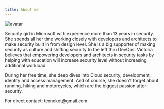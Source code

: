 ```yaml
---
title: About me
---
```


![avatar](https://publicbw.blob.core.windows.net/photosbw/viktorija-almazova-bw.jpg)


<p class="message">
Security girl in Microsoft with experience more than 13 years in security. She spends all her time working closely with developers and architects to make security built in from design level. She is a big supporter of making security as culture and shifting security to the left thru DevOps. Victoria believes that empowering developers and architects in security tasks by helping with education will increase security level without increasing additional workload.
</p>
<p class="message">
During her free time, she deep dives into Cloud security, development, identity and access management. And of course, she doesn't forget about running, hiking and motorcycles, which are the biggest passion after security.
</p>
<p class="message">
For direct contact: texnokot@gmail.com
</p>

